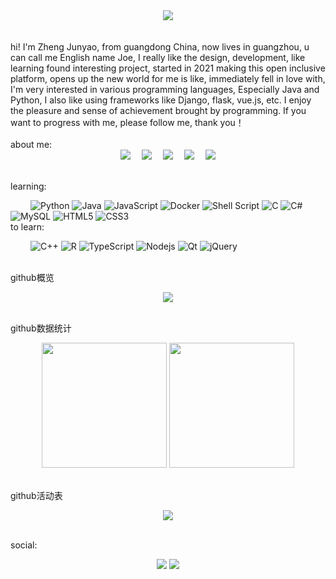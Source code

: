 <!-- 敲代码的图片 -->
<div align="center" ><img order-radius="100px" src="https://cdn.jsdelivr.net/gh/sun0225SUN/photos/images/202108300019556.gif"/></div>
<br>
<br>
hi!   
  I'm Zheng Junyao, from guangdong China, now lives in guangzhou, u can call me English name Joe, I really like the design, development, like learning found interesting project, started in 2021 making this open inclusive platform, opens up the new world for me is like, immediately fell in love with, I'm very interested in various programming languages, Especially Java and Python, I also like using frameworks like Django, flask, vue.js, etc.  I enjoy the pleasure and sense of achievement brought by programming. If you want to progress with me, please follow me, thank you！
<br>
<br>
<!-- 个人资料徽标 -->
about me:
<div align="center">
  <a href="https://zhengjunyao.top/"><img src="https://img.shields.io/badge/website-%E4%B8%AA%E4%BA%BA%E7%BD%91%E7%AB%99-blue"></a>&emsp;
  <a href="https://blog.csdn.net/weixin_41471337/"><img src="https://img.shields.io/badge/CSDN-%E5%8D%9A%E5%AE%A2-c32136"></a>&emsp;
  <a href="https://space.bilibili.com/172464171/"><img src="https://img.shields.io/badge/bilibili-B%E7%AB%99-ff69b4"></a>&emsp;
  <a href="https://www.zhihu.com/people/zheng-jun-yao-55/"><img src="https://img.shields.io/badge/zhihu-%E7%9F%A5%E4%B9%8E-blue"></a>&emsp;
<!-- 访客数统计徽标 -->
<img src="https://visitor-badge.glitch.me/badge?page_id=noutinmountain" /></div>
<br>

learning:

&emsp;&emsp;
![Python](https://img.shields.io/badge/-Python-pink?style=flat-square&logo=Python)
![Java](https://img.shields.io/badge/-java-yellow?style=flat-square&logo=java)
![JavaScript](https://img.shields.io/badge/-JavaScript-oringe?style=flat-square&logo=javascript)
![Docker](https://img.shields.io/badge/-Docker-FCC624?style=flat-square&logo=docker)
![Shell Script](https://img.shields.io/badge/shell_script-%4285F4.svg?style=style=flat-square&logo=gnu-bash&logoColor=white)
![C](https://img.shields.io/badge/c-%2300599C.svg?style=flat-square&logo=c&logoColor=white)
![C#](https://img.shields.io/badge/c%23-%23239120.svg?style=flat-square&logo=c-sharp&logoColor=white)
![MySQL](https://img.shields.io/badge/mysql-%2300f.svg?style=flat-square&logo=mysql&logoColor=white)
![HTML5](https://img.shields.io/badge/-HTML5-E34F26?style=flat-square&logo=html5&logoColor=white)
![CSS3](https://img.shields.io/badge/-CSS3-1572B6?style=flat-square&logo=css3)
<br>
to learn:

&emsp;&emsp;
![C++](https://img.shields.io/badge/-C++-00599C?style=flat-square&logo=c)
![R](https://img.shields.io/badge/r-%23276DC3.svg?style=flat-square&logo=r&logoColor=white)
![TypeScript](https://img.shields.io/badge/typescript-%23007ACC.svg?style=flat-square&logo=typescript&logoColor=white)
![Nodejs](https://img.shields.io/badge/-Nodejs-c0ebd?style=flat-square&logo=Node.js)
![Qt](https://img.shields.io/badge/Qt-%23217346.svg?style=style=flat-square&logo=Qt&logoColor=white)
![jQuery](https://img.shields.io/badge/jquery-%230769AD.svg?style=style=flat-square&logo=jquery&logoColor=white)
<br>
<br>
<!-- GitHub奖杯🏆 -->
github概览
<div align="center"><img src="https://github-profile-trophy.vercel.app/?username=noutinmountain&theme=gruvbox&row=1&column=7&no-frame=true&no-bg=true" /></div>
<br>

github数据统计
<!-- GitHub stats -->
<div align="center">
  <img height="200px" src="https://github-readme-stats.vercel.app/api?username=noutinmountain&show_icons=true&theme=radical" />
  <img height="200px" src="https://github-readme-stats.vercel.app/api/top-langs/?username=noutinmountain&layout=compact)](https://github.com/anuraghazra/github-readme-stats" />
</div>
<br>

github活动表
<!-- GitHub Activity Graph -->
<div align="center"><img src="https://activity-graph.herokuapp.com/graph?username=noutinmountain&theme=xcode" /></div>
<br>

social:
<!-- BiliBili和CSDN数据 -->
<div align="center">
  <a href="https://space.bilibili.com/172464171/"><img src="https://stats.justsong.cn/api/bilibili/?id=172464171"/></a>
  <a href="https://blog.csdn.net/weixin_41471337"><img src="https://stats.justsong.cn/api/csdn?id=weixin_41471337"/></a>
</div>
